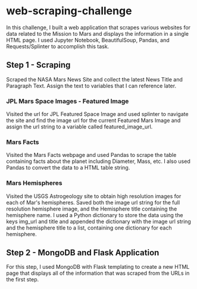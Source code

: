# web-scraping-challenge
In this challenge, I built a web application that scrapes various websites for data related to the Mission to Mars and displays the information in a single HTML page. I used Jupyter Notebook, BeautifulSoup, Pandas, and Requests/Splinter to accomplish this task. 

## Step 1 - Scraping
Scraped the NASA Mars News Site and collect the latest News Title and Paragraph Text. Assign the text to variables that I can reference later.

### JPL Mars Space Images - Featured Image
Visited the url for JPL Featured Space Image and used splinter to navigate the site and find the image url for the current Featured Mars Image and assign the url string to a variable called featured_image_url.

### Mars Facts
Visited the Mars Facts webpage and used Pandas to scrape the table containing facts about the planet including Diameter, Mass, etc. I also used Pandas to convert the data to a HTML table string.

### Mars Hemispheres
Visited the USGS Astrogeology site to obtain high resolution images for each of Mar's hemispheres.
Saved both the image url string for the full resolution hemisphere image, and the Hemisphere title containing the hemisphere name. I used a Python dictionary to store the data using the keys img_url and title and appended the dictionary with the image url string and the hemisphere title to a list, containing one dictionary for each hemisphere.

## Step 2 - MongoDB and Flask Application
For this step, I used MongoDB with Flask templating to create a new HTML page that displays all of the information that was scraped from the URLs in the first step.
